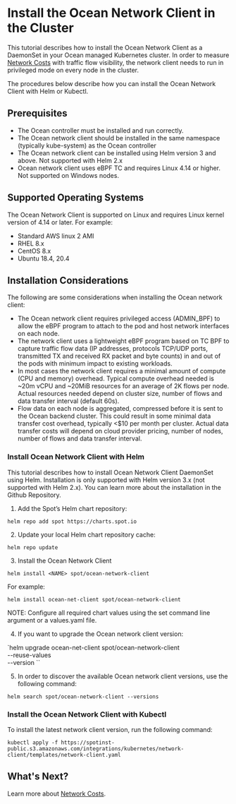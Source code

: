 # Install the Ocean Network Client in the Cluster

This tutorial describes how to install the Ocean Network Client as a DaemonSet in your Ocean managed Kubernetes cluster. In order to measure [Network Costs](ocean/features/cost-analysis?id=network-costs) with traffic flow visibility, the network client needs to run in privileged mode on every node in the cluster.

The procedures below describe how you can install the Ocean Network Client with Helm or Kubectl.

## Prerequisites
* The Ocean controller must be installed and run correctly.
* The Ocean network client should be installed in the same namespace (typically kube-system) as the Ocean controller
* The Ocean network client can be installed using Helm version 3 and above. Not supported with Helm 2.x
* Ocean network client uses eBPF TC and requires Linux 4.14 or higher. Not supported on Windows nodes.

## Supported Operating Systems

The Ocean Network Client is supported on Linux and requires Linux kernel version of 4.14 or later. For example:

* Standard AWS linux 2 AMI
* RHEL 8.x
* CentOS 8.x
* Ubuntu 18.4, 20.4

## Installation Considerations

The following are some considerations when installing the Ocean network client:
* The Ocean network client requires privileged access (ADMIN_BPF) to allow the eBPF program to attach to the pod and host network interfaces on each node.
* The network client uses a lightweight eBPF program based on TC BPF to capture traffic flow data (IP addresses, protocols TCP/UDP ports, transmitted TX and received RX packet and byte counts)  in and out of the pods with minimum impact to existing workloads.  
* In most cases the network client requires a minimal amount of compute (CPU and memory) overhead. Typical compute overhead needed is ~20m vCPU and ~20MiB resources for an average of 2K flows per node. Actual resources needed depend on cluster size, number of flows and data transfer interval (default 60s).
* Flow data on each node is aggregated, compressed before it is sent to the Ocean backend cluster. This could result in some minimal data transfer cost overhead, typically <$10 per month per cluster. Actual data transfer costs will depend on cloud provider pricing, number of nodes, number of flows and data transfer interval.

### Install Ocean Network Client with Helm

This tutorial describes how to install Ocean Network Client DaemonSet using Helm. Installation is only supported with Helm version 3.x (not supported with Helm 2.x). You can learn more about the installation in the Github Repository.

1. Add the Spot’s Helm chart repository:

`helm repo add spot https://charts.spot.io`

2. Update your local Helm chart repository cache:

`helm repo update`

3. Install the Ocean Network Client

`helm install <NAME> spot/ocean-network-client`

For example:

`helm install ocean-net-client spot/ocean-network-client`

NOTE: Configure all required chart values using the set command line argument or a values.yaml file.

4. If you want to upgrade the Ocean network client version:

`helm upgrade ocean-net-client spot/ocean-network-client \
--reuse-values \
--version <VERSION>``

5. In order to discover the available Ocean network client versions, use the following command:

`helm search spot/ocean-network-client --versions`

### Install the Ocean Network Client with Kubectl

To install the latest network client version, run the following command:

`kubectl apply -f https://spotinst-public.s3.amazonaws.com/integrations/kubernetes/network-client/templates/network-client.yaml`

## What's Next?

Learn more about [Network Costs](ocean/features/cost-analysis?id=network-costs).
